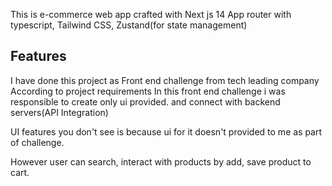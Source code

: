 This is e-commerce web app crafted with Next js 14 App router with typescript, Tailwind CSS, Zustand(for state management)

## Features

I have done this project as Front end challenge from tech leading company
According to project requirements In this front end challenge i was responsible to create only ui provided.
and connect with backend servers(API Integration)

UI features you don't see is because ui for it doesn't provided to me as part of challenge.

However user can search, interact with products by add, save product to cart.
